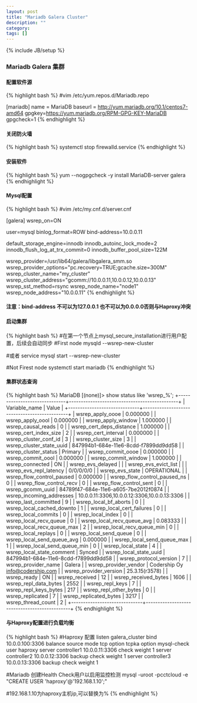 ```yaml
---
layout: post
title: "Mariadb Galera Cluster"
description: ""
category: 
tags: []
---
```

{% include JB/setup %}

### Mariadb Galera 集群

#### 配置软件源
{% highlight bash %}
#vim /etc/yum.repos.d/Mariadb.repo

[mariadb]
name = MariaDB
baseurl = http://yum.mariadb.org/10.1/centos7-amd64
gpgkey=https://yum.mariadb.org/RPM-GPG-KEY-MariaDB
gpgcheck=1
{% endhighlight %}

#### 关闭防火墙
{% highlight bash %}
systemctl stop firewalld.service
{% endhighlight %}

#### 安装软件
{% highlight bash %}
yum --nogpgcheck -y install MariaDB-server galera
{% endhighlight %}

#### Mysql配置
{% highlight bash %}
#vim /etc/my.cnf.d/server.cnf 

[galera]
wsrep_on=ON

user=mysql
binlog_format=ROW
bind-address=10.0.0.11

default_storage_engine=innodb
innodb_autoinc_lock_mode=2
innodb_flush_log_at_trx_commit=0
innodb_buffer_pool_size=122M

wsrep_provider=/usr/lib64/galera/libgalera_smm.so
wsrep_provider_options="pc.recovery=TRUE;gcache.size=300M"
wsrep_cluster_name="my_cluster"
wsrep_cluster_address="gcomm://10.0.0.11,10.0.0.12,10.0.0.13"
wsrep_sst_method=rsync
wsrep_node_name="node1"
wsrep_node_address="10.0.0.11"
{% endhighlight %}

#### 注意：bind-address 不可以为127.0.0.1 也不可以为0.0.0.0否则与Haproxy冲突

#### 启动集群
{% highlight bash %}
#在第一个节点上mysql_secure_installation进行用户配置，后续会自动同步
#First node
mysqld --wsrep-new-cluster

#或者
service mysql start --wsrep-new-cluster

#Not Firest node
systemctl start mariadb
{% endhighlight %}

#### 集群状态查询
{% highlight bash %}
MariaDB [(none)]> show status like 'wsrep_%';
+------------------------------+----------------------------------------------+
| Variable_name                | Value                                        |
+------------------------------+----------------------------------------------+
| wsrep_apply_oooe             | 0.000000                                     |
| wsrep_apply_oool             | 0.000000                                     |
| wsrep_apply_window           | 1.000000                                     |
| wsrep_causal_reads           | 0                                            |
| wsrep_cert_deps_distance     | 1.000000                                     |
| wsrep_cert_index_size        | 2                                            |
| wsrep_cert_interval          | 0.000000                                     |
| wsrep_cluster_conf_id        | 3                                            |
| wsrep_cluster_size           | 3                                            |
| wsrep_cluster_state_uuid     | 847994b1-684e-11e6-8cdd-f7899dd9dd58         |
| wsrep_cluster_status         | Primary                                      |
| wsrep_commit_oooe            | 0.000000                                     |
| wsrep_commit_oool            | 0.000000                                     |
| wsrep_commit_window          | 1.000000                                     |
| wsrep_connected              | ON                                           |
| wsrep_evs_delayed            |                                              |
| wsrep_evs_evict_list         |                                              |
| wsrep_evs_repl_latency       | 0/0/0/0/0                                    |
| wsrep_evs_state              | OPERATIONAL                                  |
| wsrep_flow_control_paused    | 0.000000                                     |
| wsrep_flow_control_paused_ns | 0                                            |
| wsrep_flow_control_recv      | 0                                            |
| wsrep_flow_control_sent      | 0                                            |
| wsrep_gcomm_uuid             | 84789f47-684e-11e6-a605-7be2012f0874         |
| wsrep_incoming_addresses     | 10.0.0.11:3306,10.0.0.12:3306,10.0.0.13:3306 |
| wsrep_last_committed         | 9                                            |
| wsrep_local_bf_aborts        | 0                                            |
| wsrep_local_cached_downto    | 1                                            |
| wsrep_local_cert_failures    | 0                                            |
| wsrep_local_commits          | 0                                            |
| wsrep_local_index            | 0                                            |
| wsrep_local_recv_queue       | 0                                            |
| wsrep_local_recv_queue_avg   | 0.083333                                     |
| wsrep_local_recv_queue_max   | 2                                            |
| wsrep_local_recv_queue_min   | 0                                            |
| wsrep_local_replays          | 0                                            |
| wsrep_local_send_queue       | 0                                            |
| wsrep_local_send_queue_avg   | 0.000000                                     |
| wsrep_local_send_queue_max   | 1                                            |
| wsrep_local_send_queue_min   | 0                                            |
| wsrep_local_state            | 4                                            |
| wsrep_local_state_comment    | Synced                                       |
| wsrep_local_state_uuid       | 847994b1-684e-11e6-8cdd-f7899dd9dd58         |
| wsrep_protocol_version       | 7                                            |
| wsrep_provider_name          | Galera                                       |
| wsrep_provider_vendor        | Codership Oy <info@codership.com>            |
| wsrep_provider_version       | 25.3.15(r3578)                               |
| wsrep_ready                  | ON                                           |
| wsrep_received               | 12                                           |
| wsrep_received_bytes         | 1606                                         |
| wsrep_repl_data_bytes        | 2552                                         |
| wsrep_repl_keys              | 7                                            |
| wsrep_repl_keys_bytes        | 217                                          |
| wsrep_repl_other_bytes       | 0                                            |
| wsrep_replicated             | 7                                            |
| wsrep_replicated_bytes       | 3217                                         |
| wsrep_thread_count           | 2                                            |
+------------------------------+----------------------------------------------+
{% endhighlight %}

#### 与Haproxy配置进行负载均衡
{% highlight bash %}
#Haproxy 配置
listen galera_cluster
  bind 10.0.0.100:3306
  balance  source
  mode tcp
  option tcpka
  option mysql-check user haproxy
  server controller1 10.0.0.11:3306 check weight 1
  server controller2 10.0.0.12:3306 backup check weight 1
  server controller3 10.0.0.13:3306 backup check weight 1

#Mariadb 创建Health Check用户以启用监控检测
mysql -uroot -pcctcloud -e "CREATE USER 'haproxy'@'192.168.1.10';"

#192.168.1.10为haproxy主机ip,可以替换为%
{% endhighlight %}


